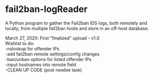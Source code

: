 # fail2ban-logReader
A Python program to gather the Fail2ban IDS logs, both remotely and locally, from multiple fail2ban hosts and store in an off-host database.  
  
March 27, 2020: First "finalized" upload - v1.0  
  Wishlist to do:  
  -nslookup for offender IPs  
  -add fail2ban remote settings/config changes  
  -ban/unban options for listed offender IPs  
  -input hostnames into remote field  
  -CLEAN UP CODE (post newbie task)  
                  
                
    

